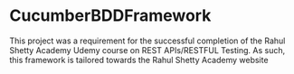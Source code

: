 # CucumberBDDFramework
This project was a requirement for the successful completion of the Rahul Shetty Academy Udemy course on REST APIs/RESTFUL Testing. As such, this framework is tailored 
towards the Rahul Shetty Academy website
